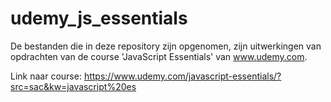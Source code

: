 # udemy_js_essentials

De bestanden die in deze repository zijn opgenomen, zijn uitwerkingen van opdrachten van de course 'JavaScript Essentials' van www.udemy.com. 

Link naar course: https://www.udemy.com/javascript-essentials/?src=sac&kw=javascript%20es 
